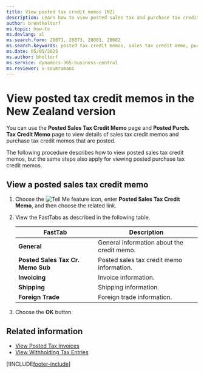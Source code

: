 ```yaml
---
title: View posted tax credit memos [NZ]
description: Learn how to view posted sales tax and purchase tax credit memos in the New Zealand version of Business Central.
author: brentholtorf
ms.topic: how-to
ms.devlang: al
ms.search.form: 28071, 28073, 28081, 28082
ms.search.keywords: posted tax credit memos, sales tax credit memo, purchase tax credit memo, New Zealand version
ms.date: 05/05/2025
ms.author: bholtorf
ms.service: dynamics-365-business-central
ms.reviewer: v-soumramani
---
```


# View posted tax credit memos in the New Zealand version

You can use the **Posted Sales Tax Credit Memo** page and **Posted Purch. Tax Credit Memo** page to view details of sales tax credit memos and purchase tax credit memos that are posted.  

The following procedure describes how to view posted sales tax credit memos, but the same steps also apply for viewing posted purchase tax credit memos.  

## View a posted sales tax credit memo

1. Choose the ![Tell Me feature](../../media/ui-search/search_small.png "Tell me what you want to do") icon, enter **Posted Sales Tax Credit Memo**, and then choose the related link.  
1. View the FastTabs as described in the following table.  

    |FastTab|Description|  
    |-------------|---------------------------------------|  
    |**General**|General information about the credit memo.|  
    |**Posted Sales Tax Cr. Memo Sub**|Posted sales tax credit memo information.|  
    |**Invoicing**|Invoice information.|  
    |**Shipping**|Shipping information.|  
    |**Foreign Trade**|Foreign trade information.|  

1. Choose the **OK** button.  

## Related information

- [View Posted Tax Invoices](how-to-view-posted-tax-invoices.md)
- [View Withholding Tax Entries](how-to-view-withholding-tax-entries.md)

[!INCLUDE[footer-include](../../includes/footer-banner.md)]
